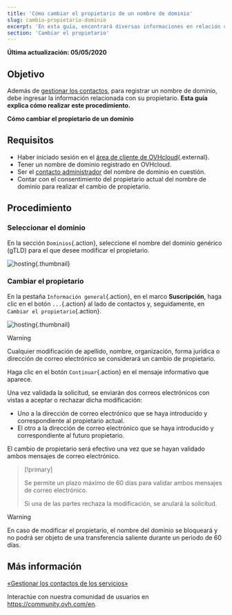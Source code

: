 ```yaml
---
title: 'Cómo cambiar el propietario de un nombre de dominio'
slug: cambio-propietario-dominio
excerpt: 'En esta guía, encontrará diversas informaciones en relación con el cambio de propietario del nombre de un dominio.'
section: 'Cambiar el propietario'
---
```


**Última actualización: 05/05/2020**

## Objetivo

Además de [gestionar los contactos](https://docs.ovh.com/us/es/customer/gestion-de-los-contactos/), para registrar un nombre de dominio, debe ingresar la información relacionada con su propietario. <b>Esta guía explica cómo realizar este procedimiento.</b>

**Cómo cambiar el propietario de un dominio**

## Requisitos

- Haber iniciado sesión en el [área de cliente de OVHcloud](https://ca.ovh.com/auth/?action=gotomanager){.external}.
- Tener un nombre de dominio registrado en OVHcloud.
- Ser el [contacto administrador](https://docs.ovh.com/us/es/customer/gestion-de-los-contactos/) del nombre de dominio en cuestión.
- Contar con el consentimiento del propietario actual del nombre de dominio para realizar el cambio de propietario.

## Procedimiento

### Seleccionar el dominio
En la sección `Dominios`{.action}, seleccione el nombre del dominio genérico (gTLD) para el que desee modificar el propietario.


![hosting](images/SS_2.PNG){.thumbnail}


### Cambiar el propietario
En la pestaña `Información general`{.action}, en el marco **Suscripción**, haga clic en el botón `...`{.action} al lado de contactos y, seguidamente, en `Cambiar el propietario`{.action}.


![hosting](images/3652-2.png){.thumbnail}


> [!warning]
>
> Cualquier modificación de apellido, nombre, organización, forma jurídica o dirección de correo electrónico se
> considerará un cambio de propietario.
> 

Haga clic en el botón `Continuar`{.action} en el mensaje informativo que aparece.

Una vez validada la solicitud, se enviarán dos correos electrónicos con vistas a aceptar o rechazar dicha modificación:

- Uno a la dirección de correo electrónico que se haya introducido y correspondiente al propietario actual.
- El otro a la dirección de correo electrónico que se haya introducido y correspondiente al futuro propietario.

El cambio de propietario será efectivo una vez que se hayan validado ambos mensajes de correo electrónico.



> [!primary]
>
> 
> Se permite un plazo máximo de 60 días para validar ambos mensajes de correo electrónico.
> 
> Si una de las partes rechaza la modificación, se anulará la solicitud.
> 
> 



> [!warning]
>
> En caso de modificar el propietario, el nombre del dominio se
> bloqueará y no podrá ser objeto de una transferencia saliente durante un periodo de 60 días.
> 

## Más información

[«Gestionar los contactos de los servicios»](https://docs.ovh.com/us/es/customer/gestion-de-los-contactos/)

Interactúe con nuestra comunidad de usuarios en https://community.ovh.com/en.
